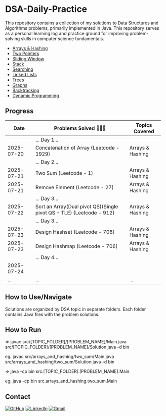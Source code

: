 # DSA-Daily-Practice 

This repository contains a collection of my solutions to Data Structures and Algorithms problems, primarily implemented in Java. This repository serves as a personal learning log and practice ground for improving problem-solving skills in computer science fundamentals.

* [Arrays & Hashing](Arrays%20&%20Hashing)
* [Two Pointers](Two%20Pointers)
* [Sliding Window](Sliding%20Window)
* [Stack](Stack)
* [Searching](Searching)
* [Linked Lists](Linked%20Lists)
* [Trees](Trees)
* [Graphs](Graphs)
* [Backtracking](Backtracking)
* [Dynamic Programming](Dynamic%20Programming)

## Progress

| Date       | Problems Solved 🔨💪🏼                            | Topics Covered          |
|------------|--------------------------------------------------|-------------------------|
|            | ... Day 1...                                     |                         |
| 2025-07-20 |  Concatenation of Array (Leetcode - 1929)        | Arrays & Hashing        |
|            | ... Day 2...                                     |                         |
| 2025-07-21 |  Two Sum (Leetcode - 1)                          | Arrays & Hashing        |
| 2025-07-21 |  Remove Element (Leetcode - 27)                  | Arrays & Hashing        |
|            | ... Day 3...                                     |                         |
| 2025-07-22 |  Sort an Array(Dual pivot QS)(Single pivot QS - TLE) (Leetcode - 912)                  | Arrays & Hashing        |
|            | ... Day 3...                                     |                         |
| 2025-07-23 |  Design Hashset (Leetcode - 706)                 | Arrays & Hashing        |
| 2025-07-23 |  Design Hashmap (Leetcode - 706)                 | Arrays & Hashing        |
|            | ... Day 4...                                     |                         |
| 2025-07-24 |
| ...        | ...                                              | ...                     |

## How to Use/Navigate

Solutions are organized by DSA topic in separate folders. Each folder contains Java files with the problem solutions.

## How to Run 
=> javac src/[TOPIC_FOLDER]/[PROBLEM_NAME]/Main.java src/[TOPIC_FOLDER]/[PROBLEM_NAME]/Solution.java -d bin

eg. javac src/arrays_and_hashing/two_sum/Main.java src/arrays_and_hashing/two_sum/Solution.java -d bin

=> java -cp bin src.[TOPIC_FOLDER].[PROBLEM_NAME].Main

eg. java -cp bin src.arrays_and_hashing.two_sum.Main

## Contact

[![GitHub](https://img.shields.io/badge/GitHub-181717?style=flat-square&logo=github&logoColor=ffffff)](https://github.com/Haririshikesh/)
[![LinkedIn](https://img.shields.io/badge/LinkedIn-0A66C2?style=flat-square&logo=linkedin&logoColor=ffffff)](https://www.linkedin.com/in/RishikeshKesavan/)
[![Gmail](https://img.shields.io/badge/Gmail-D14836?style=flat-square&logo=gmail&logoColor=ffffff)](mailto:haririshikeshk2003@gmail.com)
